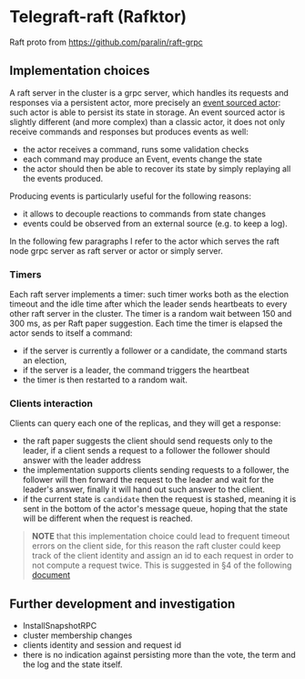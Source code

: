 # Telegraft-raft (Rafktor)

Raft proto from https://github.com/paralin/raft-grpc

## Implementation choices

A raft server in the cluster is a grpc server, which handles its requests and responses
via a persistent actor, more precisely an [event sourced actor](https://doc.akka.io/docs/akka/current/typed/persistence.html#introduction): 
such actor is able to persist its state in storage.
An event sourced actor is slightly different (and more complex) than a classic actor,
it does not only receive commands and responses but produces events as well:

 - the actor receives a command, runs some validation checks
 - each command may produce an Event, events change the state
 - the actor should then be able to recover its state by simply replaying all the events produced.

Producing events is particularly useful for the following reasons:
 
 - it allows to decouple reactions to commands from state changes 
 - events could be observed from an external source (e.g. to keep a log).

In the following few paragraphs I refer to the actor which serves the raft node grpc server as
raft server or actor or simply server.

### Timers

Each raft server implements a timer: such timer works both as the election timeout and
the idle time after which the leader sends heartbeats to every other raft server in the cluster.
The timer is a random wait between 150 and 300 ms, as per Raft paper suggestion.
Each time the timer is elapsed the actor sends to itself a command:

 - if the server is currently a follower or a candidate, the command starts an election,
 - if the server is a leader, the command triggers the heartbeat
 - the timer is then restarted to a random wait.

### Clients interaction

Clients can query each one of the replicas, and they will get a response:

 - the raft paper suggests the client should send requests only to the leader, if a client
   sends a request to a follower the follower should answer with the leader address
 - the implementation supports clients sending requests to a follower, the follower will then
   forward the request to the leader and wait for the leader's answer, finally it will hand out
   such answer to the client.
 - if the current state is `candidate` then the request is stashed, meaning it is sent in the
   bottom of the actor's message queue, hoping that the state will be different when the request
   is reached.

> **NOTE** that this implementation choice could lead to frequent timeout errors on the client side,
> for this reason the raft cluster could keep track of the client identity and assign an id to each request
> in order to not compute a request twice. This is suggested in §4 of the following [document](https://web.stanford.edu/~ouster/cgi-bin/papers/OngaroPhD.pdf)

## Further development and investigation

 - InstallSnapshotRPC
 - cluster membership changes
 - clients identity and session and request id
 - there is no indication against persisting more than the vote, the term and the log and the state itself.
